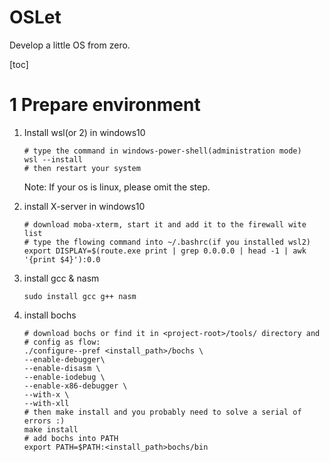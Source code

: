 # OSLet
Develop a little OS from zero.

[toc]

# 1 Prepare environment

1. Install wsl(or 2) in windows10

   ```shell
   # type the command in windows-power-shell(administration mode)
   wsl --install
   # then restart your system
   ```

   Note: If your os is linux, please omit the step.

2. install X-server in windows10

   ```shell
   # download moba-xterm, start it and add it to the firewall wite list
   # type the flowing command into ~/.bashrc(if you installed wsl2)
   export DISPLAY=$(route.exe print | grep 0.0.0.0 | head -1 | awk '{print $4}'):0.0
   ```

3. install gcc & nasm

   ```shell
   sudo install gcc g++ nasm
   ```

4. install bochs

   ```shell
   # download bochs or find it in <project-root>/tools/ directory and 
   # config as flow:
   ./configure--pref <install_path>/bochs \ 
   --enable-debugger\ 
   --enable-disasm \ 
   --enable-iodebug \ 
   --enable-x86-debugger \ 
   --with-x \ 
   --with-xll
   # then make install and you probably need to solve a serial of errors :)
   make install
   # add bochs into PATH
   export PATH=$PATH:<install_path>bochs/bin
   ```

